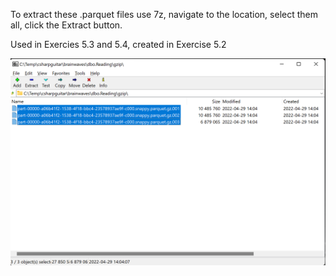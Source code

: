 To extract these .parquet files use 7z, navigate to the location, select them all, click the Extract button.

Used in Exercies 5.3 and 5.4, created in Exercise 5.2

![Brainjammer Database](https://github.com/benperk/ADE/blob/main/BrainwaveData/dbo.Reading/DecompressParquetReading.png)
